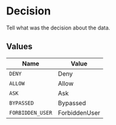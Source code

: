 # Decision

Tell what was the decision about the data.


## Values

| Name             | Value            |
| ---------------- | ---------------- |
| `DENY`           | Deny             |
| `ALLOW`          | Allow            |
| `ASK`            | Ask              |
| `BYPASSED`       | Bypassed         |
| `FORBIDDEN_USER` | ForbiddenUser    |
